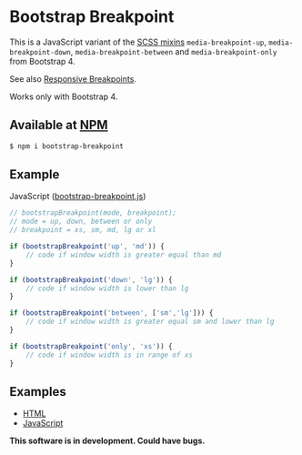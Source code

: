 # Bootstrap Breakpoint

This is a JavaScript variant of the [SCSS mixins](https://github.com/twbs/bootstrap/blob/v4-dev/scss/mixins/_breakpoints.scss) `media-breakpoint-up`, `media-breakpoint-down`, `media-breakpoint-between` and `media-breakpoint-only` from Bootstrap 4.

See also [Responsive Breakpoints](https://getbootstrap.com/docs/4.1/layout/overview/#responsive-breakpoints).

Works only with Bootstrap 4.

## Available at [NPM](https://www.npmjs.com/package/bootstrap-breakpoint)

```bash
$ npm i bootstrap-breakpoint
```

## Example

JavaScript ([bootstrap-breakpoint.js](https://github.com/InsanityMeetsHH/bootstrap-breakpoint/blob/master/src/js/bootstrap-breakpoint.js))
```js
// bootstrapBreakpoint(mode, breakpoint);
// mode = up, down, between or only
// breakpoint = xs, sm, md, lg or xl

if (bootstrapBreakpoint('up', 'md')) {
    // code if window width is greater equal than md
}

if (bootstrapBreakpoint('down', 'lg')) {
    // code if window width is lower than lg
}

if (bootstrapBreakpoint('between', ['sm','lg'])) {
    // code if window width is greater equal sm and lower than lg
}

if (bootstrapBreakpoint('only', 'xs')) {
    // code if window width is in range of xs
}
```

## Examples
* [HTML](https://github.com/InsanityMeetsHH/bootstrap-breakpoint/blob/master/example/index.html)
* [JavaScript](https://github.com/InsanityMeetsHH/bootstrap-breakpoint/blob/master/example/js/scripts.js)

**This software is in development. Could have bugs.**
